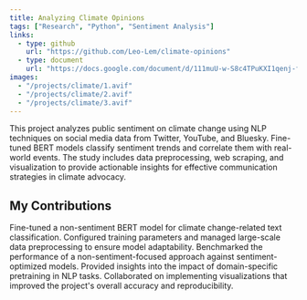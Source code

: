 ```yaml
---
title: Analyzing Climate Opinions
tags: ["Research", "Python", "Sentiment Analysis"]
links:
  - type: github
    url: "https://github.com/Leo-Lem/climate-opinions"
  - type: document
    url: "https://docs.google.com/document/d/111muU-w-S8c4TPuKXI1qenj-fPwhlx8sO-yx6_PkWSk/edit?usp=sharing"
images:
  - "/projects/climate/1.avif"
  - "/projects/climate/2.avif"
  - "/projects/climate/3.avif"
---
```


This project analyzes public sentiment on climate change using NLP techniques on social media data from Twitter, YouTube, and Bluesky. Fine-tuned BERT models classify sentiment trends and correlate them with real-world events. The study includes data preprocessing, web scraping, and visualization to provide actionable insights for effective communication strategies in climate advocacy.

## My Contributions

Fine-tuned a non-sentiment BERT model for climate change-related text classification. Configured training parameters and managed large-scale data preprocessing to ensure model adaptability. Benchmarked the performance of a non-sentiment-focused approach against sentiment-optimized models. Provided insights into the impact of domain-specific pretraining in NLP tasks. Collaborated on implementing visualizations that improved the project's overall accuracy and reproducibility.